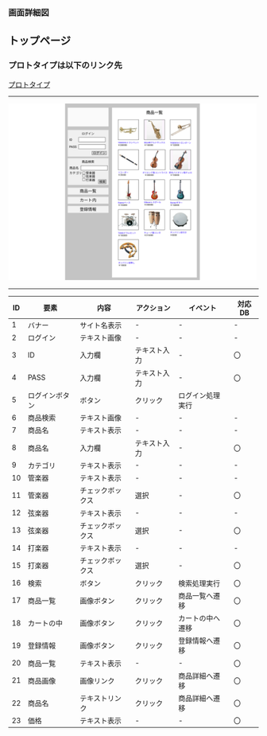 ### 画面詳細図
## トップページ
### プロトタイプは以下のリンク先
[プロトタイプ](https://www.figma.com/file/v3HzYTjM06zXu9j2qiYaxw/Untitled?node-id=0%3A1)
*****
<img src="../img/toppage.png" width="500">

*****


| ID | 要素 | 内容 | アクション | イベント | 対応DB |
|----|------|------|-----------|----------|--------|
|1   |バナー|サイト名表示|-     |-         |-       |
|2   |ログイン|テキスト画像|-   |-         |-       |
|3   |ID　　|入力欄|テキスト入力|-         |〇|
|4   |PASS　|入力欄|テキスト入力|-         |〇|
|5   |ログインボタン|ボタン|クリック|ログイン処理実行||
|6   |商品検索|テキスト画像|-   |-         |-       |
|7   |商品名  |テキスト表示|-   |-         |-       |
|8   |商品名  |入力欄|テキスト入力|-       |〇|
|9   |カテゴリ|テキスト表示|-    |-        |-       |
|10  |管楽器 |テキスト表示|-    |-         |-       |
|11  |管楽器 |チェックボックス|選択|-       |〇|
|12  |弦楽器 |テキスト表示|-    |-          |-       |
|13  |弦楽器 |チェックボックス|選択|-       |〇|
|14  |打楽器 |テキスト表示|-    |-          |-       |
|15  |打楽器 |チェックボックス|選択|-       |〇|
|16  |検索   |ボタン|クリック    |検索処理実行|〇|
|17  |商品一覧|画像ボタン|クリック|商品一覧へ遷移|〇|
|18  |カートの中|画像ボタン|クリック|カートの中へ遷移|〇|
|19  |登録情報|画像ボタン|クリック|登録情報へ遷移|〇|
|20  |商品一覧|テキスト表示|-    |-         |〇|
|21  |商品画像|画像リンク|クリック|商品詳細へ遷移|〇|
|22  |商品名 |テキストリンク|クリック|商品詳細へ遷移|〇|
|23  |価格   |テキスト表示|-      |-         |〇|
